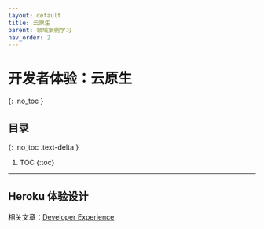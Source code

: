 ```yaml
---
layout: default
title: 云原生
parent: 领域案例学习
nav_order: 2
---
```


# 开发者体验：云原生
{: .no_toc }

## 目录
{: .no_toc .text-delta }

1. TOC
{:toc}

---

## Heroku 体验设计

相关文章：[Developer Experience](https://www.heroku.com/dx)
